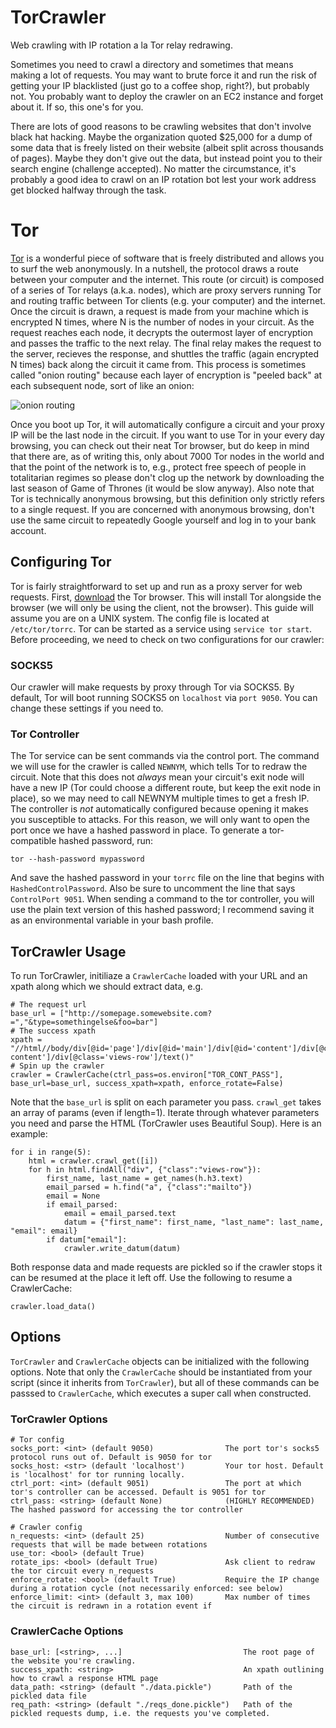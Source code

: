 # TorCrawler
Web crawling with IP rotation a la Tor relay redrawing.

Sometimes you need to crawl a directory and sometimes that means making a lot of requests. You may want to brute force it and run the risk of getting your IP blacklisted (just go to a coffee shop, right?), but probably not. You probably want to deploy the crawler on an EC2 instance and forget about it. If so, this one's for you.

There are lots of good reasons to be crawling websites that don't involve black hat hacking. Maybe the organization quoted $25,000 for a dump of some data that is freely listed on their website (albeit split across thousands of pages). Maybe they don't give out the data, but instead point you to their search engine (challenge accepted). No matter the circumstance, it's probably a good idea to crawl on an IP rotation bot lest your work address get blocked halfway through the task.

# Tor
[Tor](https://www.torproject.org/) is a wonderful piece of software that is freely distributed and allows you to surf the web anonymously. In a nutshell, the protocol draws a route between your computer and the internet. This route (or circuit) is composed of a series of Tor relays (a.k.a. nodes), which are proxy servers running Tor and routing traffic between Tor clients (e.g. your computer) and the internet. Once the circuit is drawn, a request is made from your machine which is encrypted N times, where N is the number of nodes in your circuit. As the request reaches each node, it decrypts the outermost layer of encryption and passes the traffic to the next relay. The final relay makes the request to the server, recieves the response, and shuttles the traffic (again encrypted N times) back along the circuit it came from. This process is sometimes called "onion routing" because each layer of encryption is "peeled back" at each subsequent node, sort of like an onion:

![onion routing](http://www.extremetech.com/wp-content/uploads/2015/07/tor-onion.png)

Once you boot up Tor, it will automatically configure a circuit and your proxy IP will be the last node in the circuit. If you want to use Tor in your every day browsing, you can check out their neat Tor browser, but do keep in mind that there are, as of writing this, only about 7000 Tor nodes in the world and that the point of the network is to, e.g., protect free speech of people in totalitarian regimes so please don't clog up the network by downloading the last season of Game of Thrones (it would be slow anyway). Also note that Tor is technically anonymous browsing, but this definition only strictly refers to a single request. If you are concerned with anonymous browsing, don't use the same circuit to repeatedly Google yourself and log in to your bank account.

## Configuring Tor
Tor is fairly straightforward to set up and run as a proxy server for web requests. First, [download](https://www.torproject.org/projects/torbrowser.html.en) the Tor browser. This will install Tor alongside the browser (we will only be using the client, not the browser). This guide will assume you are on a UNIX system. The config file is located at `/etc/tor/torrc`. Tor can be started as a service using `service tor start`. Before proceeding, we need to check on two configurations for our crawler:

### SOCKS5
Our crawler will make requests by proxy through Tor via SOCKS5. By default, Tor will boot running SOCKS5 on `localhost` via `port 9050`. You can change these settings if you need to.

### Tor Controller
The Tor service can be sent commands via the control port. The command we will use for the crawler is called `NEWNYM`, which tells Tor to redraw the circuit. Note that this does not *always* mean your circuit's exit node will have a new IP (Tor could choose a different route, but keep the exit node in place), so we may need to call NEWNYM multiple times to get a fresh IP. The controller is *not* automatically configured because opening it makes you susceptible to attacks. For this reason, we will only want to open the port once we have a hashed password in place. To generate a tor-compatible hashed password, run:

    tor --hash-password mypassword

And save the hashed password in your `torrc` file on the line that begins with `HashedControlPassword`. Also be sure to uncomment the line that says `ControlPort 9051`. When sending a command to the tor controller, you will use the plain text version of this hashed password; I recommend saving it as an environmental variable in your bash profile.

## TorCrawler Usage

To run TorCrawler, initiliaze a `CrawlerCache` loaded with your URL and an xpath along which we should extract data, e.g.

    # The request url
    base_url = ["http://somepage.somewebsite.com?=","&type=somethingelse&foo=bar"]
    # The success xpath
    xpath = "//html//body/div[@id='page']/div[@id='main']/div[@id='content']/div[@class='view']/div[@class='view-content']/div[@class='views-row']/text()"
    # Spin up the crawler
    crawler = CrawlerCache(ctrl_pass=os.environ["TOR_CONT_PASS"], base_url=base_url, success_xpath=xpath, enforce_rotate=False)

Note that the `base_url` is split on each parameter you pass. `crawl_get` takes an array of params (even if length=1). Iterate through whatever parameters you need and parse the HTML (TorCrawler uses Beautiful Soup). Here is an example:

    for i in range(5):
        html = crawler.crawl_get([i])
        for h in html.findAll("div", {"class":"views-row"}):
            first_name, last_name = get_names(h.h3.text)
            email_parsed = h.find("a", {"class":"mailto"})
            email = None
            if email_parsed:
                email = email_parsed.text
                datum = {"first_name": first_name, "last_name": last_name, "email": email}
            if datum["email"]:
                crawler.write_datum(datum)

Both response data and made requests are pickled so if the crawler stops it can be resumed at the place it left off. Use the following to resume a CrawlerCache:

    crawler.load_data()

## Options
`TorCrawler` and `CrawlerCache` objects can be initialized with the following options. Note that only the `CrawlerCache` should be instantiated from your script (since it inherits from `TorCrawler`), but all of these commands can be passsed to `CrawlerCache`, which executes a super call when constructed.

### TorCrawler Options

    # Tor config
    socks_port: <int> (default 9050)                The port tor's socks5 protocol runs out of. Default is 9050 for tor
    socks_host: <str> (default 'localhost')         Your tor host. Default is 'localhost' for tor running locally.
    ctrl_port: <int> (default 9051)                 The port at which tor's controller can be accessed. Default is 9051 for tor
    ctrl_pass: <string> (default None)              (HIGHLY RECOMMENDED) The hashed password for accessing the tor controller

    # Crawler config
    n_requests: <int> (default 25)                  Number of consecutive requests that will be made between rotations
    use_tor: <bool> (default True)
    rotate_ips: <bool> (default True)               Ask client to redraw the tor circuit every n_requests
    enforce_rotate: <bool> (default True)           Require the IP change during a rotation cycle (not necessarily enforced: see below)
    enforce_limit: <int> (default 3, max 100)       Max number of times the circuit is redrawn in a rotation event if

### CrawlerCache Options
    base_url: [<string>, ...]                           The root page of the website you're crawling.
    success_xpath: <string>                             An xpath outlining how to crawl a response HTML page
    data_path: <string> (default "./data.pickle")       Path of the pickled data file
    req_path: <string> (default "./reqs_done.pickle")   Path of the pickled requests dump, i.e. the requests you've completed.
